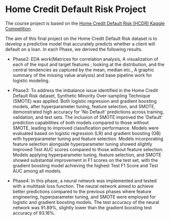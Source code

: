 # Home Credit Default Risk Project

The course project is based on the [Home Credit Default Risk (HCDR) Kaggle Competition](https://github.com/woooojng/courses/tree/main/Applied%20Maching%20Learning/Final_Project).


The aim of this final project on the Home Credit Default Risk dataset is to develop a predictive
model that accurately predicts whether a client will default on a loan. In each Phase, we derived the following results.

- Phase2: EDA work(Matrices for correlation analysis, A visualization of each of the input and target features ; looking at the distribution, and the central tendencies as captured by the mean, median etc., A graphic summary of the missing value analysis) and base pipeline work for logistic modeling.

- Phase3: To address the imbalance issue identified in the Home Credit Default Risk dataset, Synthetic Minority Over-sampling Technique (SMOTE) was applied. Both logistic regression and gradient boosting models, after hyperparameter tuning, feature selection, and SMOTE, demonstrated high accuracy for 'No Default' predictions across training, validation, and test sets. The inclusion of SMOTE improved the 'Default' prediction capabilities of both models compared to those without SMOTE, leading to improved classification performance. Models were evaluated based on logistic regression (LR) and gradient boosting (GB) with hyperparameter tuning and feature selection. Models incorporating feature selection alongside hyperparameter tuning showed slightly improved Test AUC scores compared to those without feature selection. Models applying hyperparameter tuning, feature selection, and SMOTE showed substantial improvement in F1 scores on the test set, with the gradient boosting model achieving the highest Test F1 Score and Test AUC among all models.

- Phase4: In this phase, a neural network was implemented and tested with a multitask loss function. The neural network aimed to achieve better predictions compared to the previous phases where feature engineering, hyperparameter tuning, and SMOTE were employed for logistic and gradient boosting models. The test accuracy of the neural network was 91.89%, slightly lower than the gradient boosting test accuracy of 93.16%.
